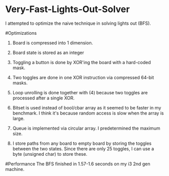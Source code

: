 # Very-Fast-Lights-Out-Solver
I attempted to optimize the naive technique in solving lights out (BFS).

#Optimizations

1. Board is compressed into 1 dimension.

2. Board state is stored as an integer

3. Toggling a button is done by XOR'ing the board with a hard-coded mask.

4. Two toggles are done in one XOR instruction via compressed 64-bit masks.

5. Loop unrolling is done together with (4) because two toggles are processed after a single XOR.

6. Bitset is used instead of bool/cbar array as it seemed to be faster in my benchmark. I think it's because random access is slow when the array is large.

7. Queue is implemented via circular array. I predetermined the maximum size.

8. I store paths from any board to empty board by storing the toggles between the two states. Since there are only 25 toggles, I can use a byte (unsigned char) to store these.

#Performance
The BFS finished in 1.57-1.6 seconds on my i3 2nd gen machine.
